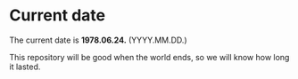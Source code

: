 # Current date

The current date is **1978.06.24.** (YYYY.MM.DD.)

This repository will be good when the world ends, so we will know how long it lasted.
